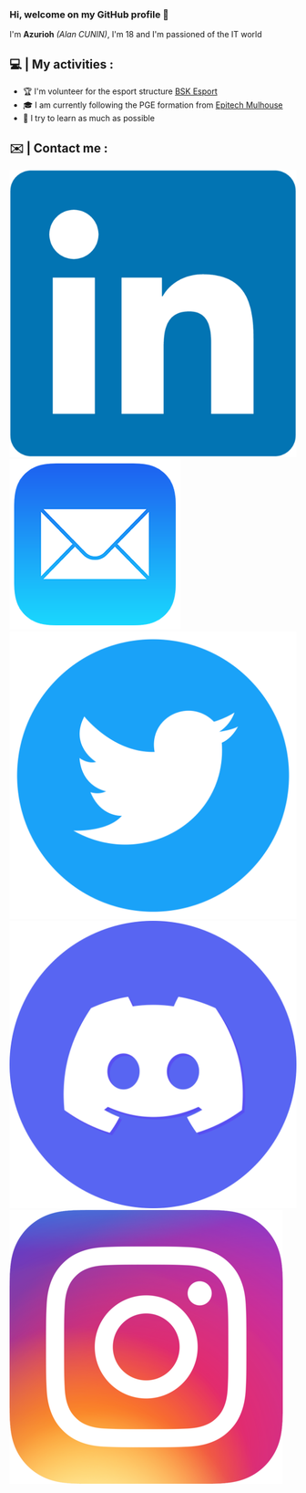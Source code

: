 ### Hi, welcome on my GitHub profile 👋

I'm **Azurioh** *(Alan CUNIN)*, I'm 18 and I'm passioned of the IT world

## 💻 | My activities :
- 🏆 I'm volunteer for the esport structure <a href="http://teambsk.fr">BSK Esport</a>
- 🎓 I am currently following the PGE formation from <a href="https://www.epitech.eu/fr/ecole-informatique-mulhouse/">Epitech Mulhouse</a>
- 🧠 I try to learn as much as possible

## ✉️ | Contact me :
<a href="https://www.linkedin.com/in/alan-cunin-b6b44b247/">
    <img src="./img/linkedin.png" style="width: 40; margin-right: 5px;" alt="linkedin">
</a>
<a href="mailto:alan.cunin@epitech.eu">
    <img src="./img/mail.png" style="width: 40; margin-right: 5px;" alt="mail">
</a>
<a href="https://twitter.com/azurioh">
    <img src="./img/twitter.webp" style="width: 40; margin-right: 5px;" alt="mail">
</a>
<a href="https://discordapp.com/users/842697036612632596/">
    <img src="./img/discord.png" style="width: 40; margin-right: 5px;" alt="discord">
</a>
<a href="https://www.instagram.com/azurioh/">
    <img src="./img/Instagram_icon.png.webp" style="width: 40; margin-right: 5px;" alt="instagram">
</a>

